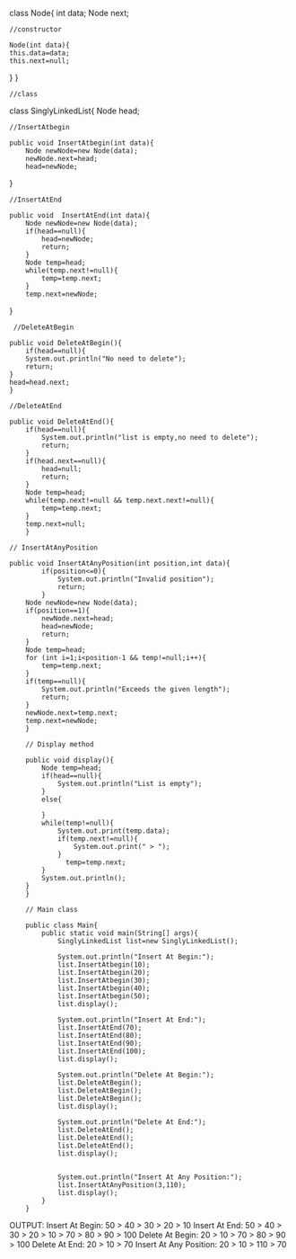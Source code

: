 class Node{
    int data;
    Node next;
    
    //constructor
    
    Node(int data){
    this.data=data;
    this.next=null;
}
}

    //class

class SinglyLinkedList{
    Node head;
    
    //InsertAtbegin
    
    public void InsertAtbegin(int data){
        Node newNode=new Node(data);
        newNode.next=head;
        head=newNode;
}
    
    //InsertAtEnd
    
    public void  InsertAtEnd(int data){
        Node newNode=new Node(data);
        if(head==null){
            head=newNode;
            return;
        }
        Node temp=head;
        while(temp.next!=null){
            temp=temp.next;
        }
        temp.next=newNode;
}
     
     //DeleteAtBegin
     
    public void DeleteAtBegin(){
        if(head==null){
        System.out.println("No need to delete");
        return;
    }
    head=head.next;
    }
    
    //DeleteAtEnd
    
    public void DeleteAtEnd(){
        if(head==null){
            System.out.println("list is empty,no need to delete");
            return;
        }
        if(head.next==null){
            head=null;
            return;
        }
        Node temp=head;
        while(temp.next!=null && temp.next.next!=null){
            temp=temp.next;
        }
        temp.next=null;
        }
        
    // InsertAtAnyPosition
    
    public void InsertAtAnyPosition(int position,int data){
            if(position<=0){
                System.out.println("Invalid position");
                return;
            }
        Node newNode=new Node(data);
        if(position==1){
            newNode.next=head;
            head=newNode;
            return;
        }
        Node temp=head;
        for (int i=1;i<position-1 && temp!=null;i++){
            temp=temp.next;
        }
        if(temp==null){
            System.out.println("Exceeds the given length");
            return;
        }
        newNode.next=temp.next;
        temp.next=newNode;
        }
        
        // Display method
        
        public void display(){
            Node temp=head;
            if(head==null){
                System.out.println("List is empty");
            }
            else{
                
            }
            while(temp!=null){
                System.out.print(temp.data);
                if(temp.next!=null){
                    System.out.print(" > ");
                }
                  temp=temp.next;
            }
            System.out.println();
        }
        }
        
        // Main class
        
        public class Main{
            public static void main(String[] args){
                SinglyLinkedList list=new SinglyLinkedList();
                
                System.out.println("Insert At Begin:");
                list.InsertAtbegin(10);
                list.InsertAtbegin(20);
                list.InsertAtbegin(30);
                list.InsertAtbegin(40);
                list.InsertAtbegin(50);
                list.display();
                
                System.out.println("Insert At End:");
                list.InsertAtEnd(70);
                list.InsertAtEnd(80);
                list.InsertAtEnd(90);
                list.InsertAtEnd(100);
                list.display();
                
                System.out.println("Delete At Begin:");
                list.DeleteAtBegin();
                list.DeleteAtBegin();
                list.DeleteAtBegin();
                list.display();
                
                System.out.println("Delete At End:");
                list.DeleteAtEnd();
                list.DeleteAtEnd();
                list.DeleteAtEnd();
                list.display();
                
                
                System.out.println("Insert At Any Position:");
                list.InsertAtAnyPosition(3,110);
                list.display();
            }
        }

OUTPUT:
             Insert At Begin:
             50 > 40 > 30 > 20 > 10
             Insert At End:
             50 > 40 > 30 > 20 > 10 > 70 > 80 > 90 > 100
             Delete At Begin:
             20 > 10 > 70 > 80 > 90 > 100
             Delete At End:
             20 > 10 > 70
             Insert At Any Position:
             20 > 10 > 110 > 70

             
